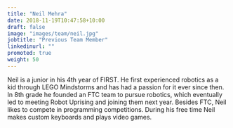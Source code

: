 ```yaml
---
title: "Neil Mehra"
date: 2018-11-19T10:47:58+10:00
draft: false
image: "images/team/neil.jpg"
jobtitle: "Previous Team Member"
linkedinurl: ""
promoted: true
weight: 50
---
```


Neil is a junior in his 4th year of FIRST. He first experienced robotics as a kid through LEGO Mindstorms and has had a passion for it ever since then. In 8th grade he founded an FTC team to pursue robotics, which eventually led to meeting Robot Uprising and joining them next year. Besides FTC, Neil likes to compete in programming competitions. During his free time Neil makes custom keyboards and plays video games.



